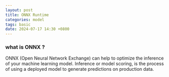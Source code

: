 ```yaml
---
layout: post
title: ONNX Runtime
categories: model
tags: basic
date: 2024-07-17 14:30 +0800
---
```


### what is ONNX ?
ONNX (Open Neural Network Exchange) can help to optimize the inference of your machine learning model.
Inference or model scoring, is the process of using a deployed model to generate predictions on production data.
